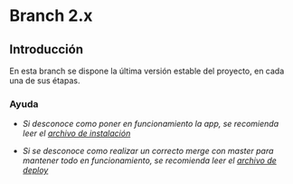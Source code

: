 # Branch 2.x

## Introducción

En esta branch se dispone la última versión estable del proyecto, en cada una de sus étapas.

### Ayuda

* _Si desconoce como poner en funcionamiento la app, se recomienda leer el [archivo de instalación](https://gitlab.catedras.linti.unlp.edu.ar/proyecto2017/grupo5/blob/master/INSTALL.md)_

* _Si se desconoce como realizar un correcto merge con master para mantener todo_ 
_en funcionamiento, se recomienda leer el [archivo de deploy](https://gitlab.catedras.linti.unlp.edu.ar/proyecto2017/grupo5/blob/master/DEPLOYMENT.md)_